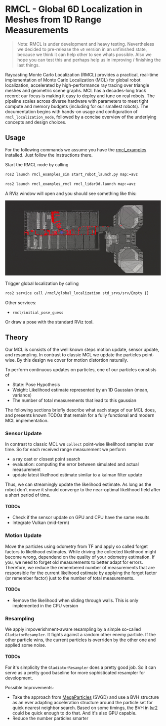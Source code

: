 # RMCL - Global 6D Localization in Meshes from 1D Range Measurements 

> Note: RMCL is under development and heavy testing. 
> Nevertheless we decided to pre-release the `v0` version in an unfinished state, because we think it can help other to see 
> whats possible. Also we hope you can test this and perhaps help us in improving / finishing the last things.

Raycasting Monte Carlo Localization (RMCL) provides a practical, real-time implementation of Monte Carlo Localization (MCL) for global robot localization, accelerated by high-performance ray tracing over triangle meshes and geometric scene graphs. MCL has a decades-long track record; our focus is making it easy to deploy and tune on real robots. The pipeline scales across diverse hardware with parameters to meet tight compute and memory budgets (including for our smallest robots). The documentation begins with hands-on usage and configuration of `rmcl_localization_node`, followed by a concise overview of the underlying concepts and design choices.

## Usage

For the following commands we assume you have the [rmcl_examples](https://github.com/amock/rmcl_examples) installed. Just follow the instructions there.

Start the RMCL node by calling

```bash
ros2 launch rmcl_examples_sim start_robot_launch.py map:=avz
```

```bash
ros2 launch rmcl_examples_rmcl rmcl_lidar3d.launch map:=avz
```

A RViz window will open and you should see something like this:

![Teaser](.resources/rmcl.gif)

Trigger global localization by calling

```bash
ros2 service call /rmcl/global_localization std_srvs/srv/Empty {}
```

Other services:
- `rmcl/initial_pose_guess`

Or draw a pose with the standard RViz tool.


## Theory

Our MCL is consists of the well known steps motion update, sensor update, and resampling. In contrast to classic MCL we update the particles point-wise. By this design we cover for motion distortion naturally.

To perform continuous updates on particles, one of our particles constists of

* State: Pose Hypothesis
* Weight: Likelihood estimate represented by an 1D Gaussian (mean, variance)
* The number of total measurements that lead to this gaussian

The following sections briefly describe what each stage of our MCL does, and presents known TODOs that remain for a fully functional and modern MCL implementation.

### Sensor Update

In contrast to classic MCL we `collect` point-wise likelihood samples over time. So for each received range measurement we perform

* a ray cast or closest point search
* evaluation: computing the error between simulated and actual measurement
* update latest likelhood estimate similar to a kalman filter update

Thus, we can streamingly update the likelihood estimate. As long as the robot don't move it should converge to the near-optimal likelihood field after a short period of time.

#### TODOs

* Check if the sensor update on GPU and CPU have the same results
* Integrate Vulkan (mid-term)

### Motion Update

Move the particles using odometry from TF and apply so called forget factors to likelihood estimates. While driving the collected likelihood might become wrong, dependend on the quality of your odometry estimation. If you, we need to forget old measurements to better adapt for errors. Therefore, we reduce the remembered number of measurements that are responsible for the current likelhood estimate by applying the forget factor (or remember factor) just to the number of total measurements.

#### TODOs

* Remove the likelihood when sliding through walls. This is only implemented in the CPU version

### Resampling

We apply impoverishment-aware resampling by a simple so-called `GladiatorResampler`. It fights against a random other enemy particle. If the other particle wins, the current particles is overriden by the other one and applied some noise.

#### TODOs

For it's simplicity the `GladiatorResampler` does a pretty good job. So it can serve as a pretty good baseline for more sophisticated resampler for development.

Possible Improvements:

* Take the approach from [MegaParticles](https://staff.aist.go.jp/k.koide/projects/icra2024_mp/) (SVGD) and use a BVH structure as an ever adapting acceleration structure around the particle set for quick nearest neighbor search. Based on some timings, the BVH in [lvr2](https://github.com/uos/lvr2) could be quick enough to do that. And it's also GPU capable. 
* Reduce the number particles smarter


